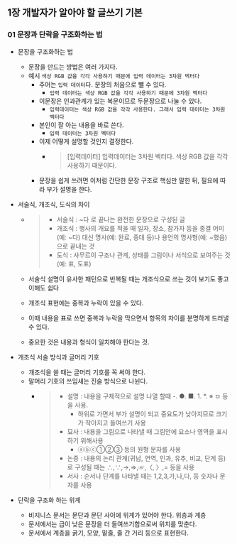 ## 1장 개발자가 알아야 할 글쓰기 기본

### 01 문장과 단락을 구조화하는 법
- 문장을 구조화하는 법
    - 문장을 만드는 방법은 여러 가지다. 
    - 예시 `색상 RGB 값을 각각 사용하기 때문에 입력 데이터는 3차원 벡터다`
        - 주어는 `입력 데이터`다. 문장의 처음으로 뺄 수 있다.
            - `입력 데이터는 색상 RGB 값을 각각 사용하기 때문에 3차원 벡터다`
        - 이문장은 인과관계가 있는 복문이므로 두문장으로 나눌 수 있다.
            - `입력데이터는 색상 RGB 값을 각각 사용한다. 그래서 입력 데이터는 3차원 백터다`
        - 본인이 잘 아는 내용을 바로 쓴다.
            - `입력 데이터는 3차원 벡터다`
        - 이제 어떻게 설명할 것인지 결정한다.   
            - > [입력데이터]
              > 입력데이터는 3차원 벡터다. 색상 RGB 값을 각각 사용하기 때문이다. 
        - 문장을 쉽게 쓰려면 이처럼 간단한 문장 구조로 핵심만 말한 뒤, 필요에 따라 부가 설명을 한다.    

- 서술식, 개조식, 도식의 차이 
    - > - 서술식 : ~다 로 끝나는 완전한 문장으로 구성된 글
      > - 개조식 : 행사의 개요를 적을 때 일자, 장소, 참가자 등을 종결 어미(예: ~다) 대신 명사(예: 완료, 증대 등)나 용언의 명사형(예: ~했음) 으로 끝내는 것
      > - 도식 : 사무르이 구조나 관계, 상태를 그림이나 서식으로 보여주는 것(예: 표, 도표)

    - 서술식 설명이 유사한 패턴으로 반복될 때는 개조식으로 쓰는 것이 보기도 좋고 이해도 쉽다
    - 개조식 표현에는 중복과 누락이 있을 수 있다. 
    - 이때 내용을 표로 쓰면 중복과 누락을 막으면서 항목의 차이를 분명하게 드러낼 수 있다. 
    - 중요한 것은 내용과 형식이 일치해야 한다는 것. 

- 개조식 서술 방식과 글머리 기호 
    - 개조식을 쓸 때는 글머리 기호를 꼭 써야 한다. 
    - 말머리 기호의 쓰임새는 진술 방식으로 나뉜다. 
        - > - 설명 : 내용을 구체적으로 설명 나열 할때 -. ●. ■. 1. *. ※ ㅁ 등을 사용.
          >     - 하위로 가면서 부가 설명이 되고 중요도가 낮아지므로 크기가 작아지고 들여쓰기 사용
          > - 묘사 : 내용을 그림으로 나타낼 때 그림안에 요소나 영역을 표시 하기 위해사용
          >     - ⓐⓑⓒ①②③ 등의 원형 문자를 사용
          > - 논증 : 내용의 논리 관계(귀납, 연역, 인과, 유추, 비교, 단계 등)로 구성될 때는 ∴,∵,→,⇒,☞,〈, 〉,= 등을 사용
          > - 서사 : 순서나 단계를 나타낼 때는 1,2,3,가,나,다, 등 숫자나 문자를 사용
    
- 단락을 구조화 하는 위계 
    - 비지니스 문서는 문단과 문단 사이에 위계가 있어야 한다. 위층과 계층
    - 문서에서는 급이 낮은 문장을 더 들여쓰기함으로써 위치를 맞춘다. 
    - 문서에서 계층을 굵기, 모양, 밑줄, 줄 간 거리 등으로 표현한다. 
